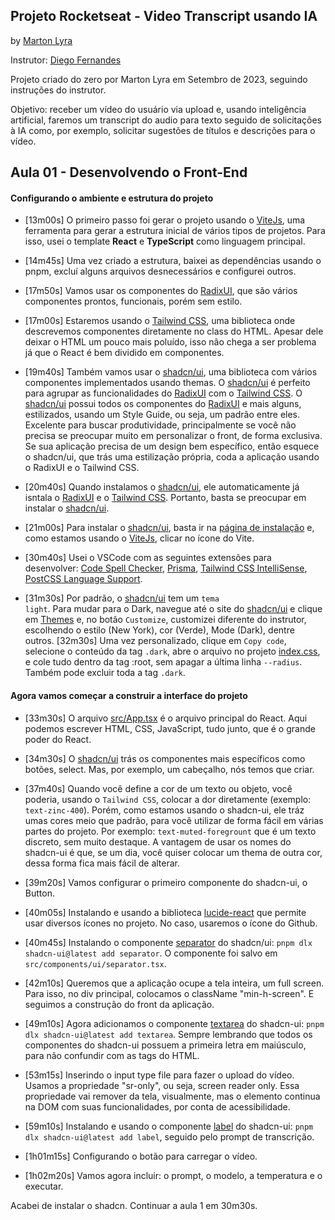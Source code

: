 ## Projeto Rocketseat - Video Transcript usando IA
by [Marton Lyra](https://github.com/MartonLyra/video-transcript-ai)

Instrutor: [Diego Fernandes](https://blog.rocketseat.com.br/author/diego/)

Projeto criado do zero por Marton Lyra em Setembro de 2023, seguindo instruções do instrutor.


Objetivo: receber um vídeo do usuário via upload e, usando inteligência artificial, faremos um transcript do audio para texto seguido de solicitações à IA como, por exemplo, solicitar sugestões de títulos e descrições para o vídeo.


## Aula 01 - Desenvolvendo o Front-End

#### Configurando o ambiente e estrutura do projeto

- [13m00s] O primeiro passo foi gerar o projeto usando o [ViteJs](https://vitejs.dev/), uma ferramenta para gerar a estrutura inicial de vários tipos de projetos. Para isso, usei o template **React** e **TypeScript** como linguagem principal.
- [14m45s] Uma vez criado a estrutura, baixei as dependências usando o pnpm, excluí alguns arquivos desnecessários e configurei outros.
- [17m50s] Vamos usar os componentes do [RadixUI](https://www.radix-ui.com/RadixUI), que são vários componentes prontos, funcionais, porém sem estilo.
- [17m00s] Estaremos usando o [Tailwind CSS](https://tailwindcss.com/), uma biblioteca onde descrevemos componentes diretamente no class do HTML. Apesar dele deixar o HTML um pouco mais poluído, isso não chega a ser problema já que o React é bem dividido em componentes.
- [19m40s] Também vamos usar o [shadcn/ui](https://ui.shadcn.com/), uma biblioteca com vários componentes implementados usando themas. O [shadcn/ui](https://ui.shadcn.com/) é perfeito para agrupar as funcionalidades do [RadixUI](https://www.radix-ui.com/RadixUI) com o [Tailwind CSS](https://tailwindcss.com/). O [shadcn/ui](https://ui.shadcn.com/) possui todos os componentes do [RadixUI](https://www.radix-ui.com/RadixUI) e mais alguns, estilizados, usando um Style Guide, ou seja, um padrão entre eles. Excelente para buscar produtividade, principalmente se você não precisa se preocupar muito em personalizar o front, de forma exclusiva. Se sua aplicação precisa de um design bem específico, então esquece o shadcn/ui, que trás uma estilização própria, coda a aplicação usando o RadixUI e o Tailwind CSS.

- [20m40s] Quando instalamos o [shadcn/ui](https://ui.shadcn.com/), ele automaticamente já isntala o [RadixUI](https://www.radix-ui.com/RadixUI) e o [Tailwind CSS](https://tailwindcss.com/). Portanto, basta se preocupar em instalar o [shadcn/ui](https://ui.shadcn.com/).

- [21m00s] Para instalar o [shadcn/ui](https://ui.shadcn.com/), basta ir na [página de instalação](https://ui.shadcn.com/docs/installation) e, como estamos usando o [ViteJs](https://vitejs.dev/), clicar no ícone do Vite.

- [30m40s] Usei o VSCode com as seguintes extensões para desenvolver: [Code Spell Checker](https://marketplace.visualstudio.com/items?itemName=streetsidesoftware.code-spell-checker), [Prisma](https://marketplace.visualstudio.com/items?itemName=Prisma.prisma), [Tailwind CSS IntelliSense](https://marketplace.visualstudio.com/items?itemName=bradlc.vscode-tailwindcss), [PostCSS Language Support](https://marketplace.visualstudio.com/items?itemName=csstools.postcss).

- [31m30s] Por padrão, o [shadcn/ui](https://ui.shadcn.com/) tem um <code>tema light</code>. Para mudar para o Dark, navegue até o site do [shadcn/ui](https://ui.shadcn.com/) e clique em [Themes](https://ui.shadcn.com/themes) e, no botão <code>Customize</code>, customizei diferente do instrutor, escolhendo o estilo (New York), cor (Verde), Mode (Dark), dentre outros. [32m30s] Uma vez personalizado, clique em <code>Copy code</code>, selecione o conteúdo da tag <code>.dark</code>, abre o arquivo no projeto [index.css](https://github.com/MartonLyra/video-transcript-ai/blob/main/src/index.css), e cole tudo dentro da tag :root, sem apagar a última linha <code>--radius</code>. Também pode excluir toda a tag <code>.dark</code>.


#### Agora vamos começar a construir a interface do projeto

- [33m30s] O arquivo [src/App.tsx](https://github.com/MartonLyra/video-transcript-ai/blob/main/src/App.tsx) é o arquivo principal do React. Aqui podemos escrever HTML, CSS, JavaScript, tudo junto, que é o grande poder do React.

- [34m30s] O [shadcn/ui](https://ui.shadcn.com/) trás os componentes mais específicos como botões, select. Mas, por exemplo, um cabeçalho, nós temos que criar.

- [37m40s] Quando você define a cor de um texto ou objeto, você poderia, usando o <code>Tailwind CSS</code>, colocar a dor diretamente (exemplo: <code>text-zinc-400</code>). Porém, como estamos usando o shadcn-ui, ele tráz umas cores meio que padrão, para você utilizar de forma fácil em várias partes do projeto. Por exemplo: <code>text-muted-foregrount</code> que é um texto discreto, sem muito destaque. A vantagem de usar os nomes do shadcn-ui é que, se um dia, você quiser colocar um thema de outra cor, dessa forma fica mais fácil de alterar.

- [39m20s] Vamos configurar o primeiro componente do shadcn-ui, o Button.

- [40m05s] Instalando e usando a biblioteca [lucide-react](https://lucide.dev/guide/packages/lucide-react) que permite usar diversos ícones no projeto. No caso, usaremos o ícone do Github.

- [40m45s] Instalando o componente [separator](https://ui.shadcn.com/docs/components/separator) do shadcn/ui: <code>pnpm dlx shadcn-ui@latest add separator</code>. O componente foi salvo em <code>src/components/ui/separator.tsx</code>.

- [42m10s] Queremos que a aplicação ocupe a tela inteira, um full screen. Para isso, no div principal, colocamos o className "min-h-screen". E seguimos a construção do front da aplicação.

- [49m10s] Agora adicionamos o componente [textarea](https://ui.shadcn.com/docs/components/textarea) do shadcn-ui: <code>pnpm dlx shadcn-ui@latest add textarea</code>. Sempre lembrando que todos os componentes do shadcn-ui possuem a primeira letra em maiúsculo, para não confundir com as tags do HTML.

- [53m15s] Inserindo o input type file para fazer o upload do vídeo. Usamos a propriedade "sr-only", ou seja, screen reader only. Essa propriedade vai remover da tela, visualmente, mas o elemento continua na DOM com suas funcionalidades, por conta de acessibilidade.

- [59m10s] Instalando e usando o componente [label](https://ui.shadcn.com/docs/components/label) do shadcn-ui: <code>pnpm dlx shadcn-ui@latest add label</code>, seguido pelo prompt de transcrição.

- [1h01m15s] Configurando o botão para carregar o vídeo.

- [1h02m20s] Vamos agora incluir: o prompt, o modelo, a temperatura e o executar.



Acabei de instalar o shadcn.
Continuar a aula 1 em 30m30s.